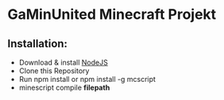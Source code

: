 # GaMinUnited Minecraft Projekt

## Installation:

* Download & install [NodeJS](https://nodejs.org/en/)
* Clone this Repository
* Run npm install or npm install -g mcscript
* minescript compile **filepath** 